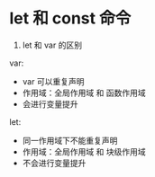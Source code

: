 # let 和 const 命令

1. let 和 var 的区别

var:

* var 可以重复声明
* 作用域：全局作用域 和 函数作用域
* 会进行变量提升

let:

* 同一作用域下不能重复声明
* 作用域：全局作用域 和 块级作用域
* 不会进行变量提升
